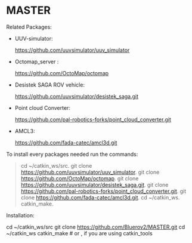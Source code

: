 # MASTER

Related Packages:

* UUV-simulator:

  https://github.com/uuvsimulator/uuv_simulator

* Octomap_server :
  
  https://github.com/OctoMap/octomap
  
* Desistek SAGA ROV vehicle:

  https://github.com/uuvsimulator/desistek_saga.git
  
* Point cloud Converter:
  
  https://github.com/pal-robotics-forks/point_cloud_converter.git

* AMCL3:
  
  https://github.com/fada-catec/amcl3d.git
  
  
  
  
To install every packages needed run the commands:


> cd ~/catkin_ws/src.
> git clone https://github.com/uuvsimulator/uuv_simulator.
> git clone https://github.com/OctoMap/octomap.
> git clone https://github.com/uuvsimulator/desistek_saga.git.
> git clone https://github.com/pal-robotics-forks/point_cloud_converter.git.
> git clone https://github.com/fada-catec/amcl3d.git.
> cd ~/catkin_ws.
> catkin_make.


Installation:

cd ~/catkin_ws/src
git clone https://github.com/Bluerov2/MASTER.git
cd ~/catkin_ws
catkin_make # or <catkin build>, if you are using catkin_tools
